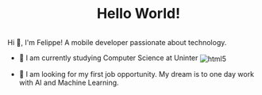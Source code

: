 <!--título-->
<div id="user-content-toc">
  <ul align="center">
    <summary><h1 style="display: inline-block">Hello World! </h1></summary>
</div>

<!-- Presentation -->
<p>
  Hi 👋, I'm Felippe! A mobile developer passionate about technology.

  - 🌱 I am currently studying Computer Science at Uninter <img align="center" alt="html5" src="https://upload.wikimedia.org/wikipedia/commons/7/79/Flutter_logo.svg" />

  - 🔭 I am looking for my first job opportunity. My dream is to one day work with AI and Machine Learning.
</p>
